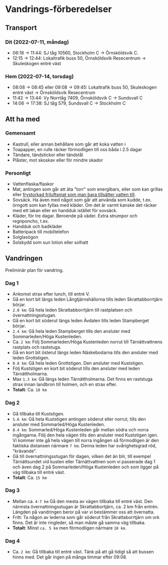 # Vandrings-förberedelser

## Transport

### Dit (2022-07-11, måndag)
* 06:18 -> 11:44: SJ tåg 10560, Stockholm C -> Örnsköldsvik C.
* 12:15 -> 12:44: Lokaltrafik buss 50, Örnsköldsvik Resecentrum -> Skuleskogen entré väst

### Hem (2022-07-14, torsdag)
* 08:08 -> 08:45 eller 09:08 -> 09:45: Lokaltrafik buss 50, Skuleskogen entré väst -> Örnsköldsvik Resecentrum
* 11:42 -> 13:44: Vy Norrtåg 7409, Örnsköldsvik C -> Sundsvall C
* 14:06 -> 17:38: SJ tåg 579, Sundsvall C -> Stockholm C

## Att ha med
### Gemensamt
* Kastrull, eller annan behållare som går att koka vatten i
* Toapapper, en rulle räcker förmodligen till oss båda i 2.5 dagar
* Tändare, tändstickor eller tändstål
* Plåster, mot skoskav eller för mindre skador
### Personligt
* Vattenflaska/flaskor
* Mat, antingen som går att äta "torr" som energibars, eller som kan grillas
eller [frystorkad friluftsmat som man bara tillsätter vatten till](https://www.naturkompaniet.se/utrustning/friluftsmat-och-energibars/frystorkad-mat/).
* Sovsäck. Ha även med något som går att använda som kudde, t.ex. örngott som
kan fyllas med kläder. Om det är varmt kanske det räcker med ett lakan eller
en handduk istället för sovsäck.
* Kläder, för tre dagar. Beroende på väder. Extra strumpor och regnponcho, t.ex.
* Handduk och badkläder
* Batteripack till mobiltelefon
* Solglasögon
* Solskydd som sun lotion eller solhatt

## Vandringen
Preliminär plan för vandring.

### Dag 1
* Ankomst strax efter lunch, till entré V.
* Gå en kort bit längs leden Långtjärnshällorna tills leden
Skrattabborrtjärn börjar.
* `2.0 km`: Gå hela leden Skrattabborrtjärn till rastplatsen och övernattningsstugan.
* Gå en kort bit söderut längs leden Ävdalen tills leden Stampberget börjar.
* `2.4 km`: Gå hela leden Stampberget tills den ansluter med Sommarleden/Höga Kustenleden.
* Ca. `2 km`: Följ Sommarleden/Höga Kustenleden norrut till Tärnättvattnens
rastplats och raststuga.
* Gå en kort bit österut längs leden Näskebodarna tills den ansluter med leden
Grottstigen.
* `0.8 km`: Gå hela leden Grottstigen. Den ansluter med Kuststigen.
* Följ Kuststigen en kort bit söderut tills den ansluter med leden
Tärnättholmarna.
* Max `1.3 km`: Gå längs leden Tärnättholmarna. Det finns en raststuga strax
innan landbron till holmen, och en strax efter.
* **Totalt**: Ca. `10 km`

### Dag 2
* Gå tillbaka till Kuststigen.
* `5.6 km`: Gå hela Kuststigen antingen söderut eller norrut, tills den ansluter
med Sommarled/Höga Kustenleden.
* `8.4 km`: Sommarled/Höga Kustenleden går mellan södra och norra ingångarna.
Följ den hela vägen tills den ansluter med Kuststigen igen. Vi kommer inte gå
hela vägen till norra ingången så förmodligen är den faktiska distansen närmare
`7 km`. Denna leden har svårighetsgrad röd, "krävande".
* Gå till övernattningsstugan för dagen, vilken det än blir, till exempel
Tärnättsundet vid kusten eller Tärnättvattnen som vi passerade dag 1 och
även dag 2 på Sommarleden/Höga Kustenleden och som ligger på väg tillbaka
till entré väst.
* **Totalt**: Ca. `15 km`

### Dag 3
* Mellan ca. `4-7 km` Gå den mesta av vägen tillbaka till entré väst. Den
närmsta övernattningsstugan är Skrattabbortjärn, ca. 2 km från entrén.
Längden på vandringen beror på var vi bestämmer oss att övernatta.
* Fritt: Ta någon av lederna som går söderut från Skrattaborrtjärn om ork
finns. Det är inte ringleder, så man måste gå samma väg tillbaka.
* **Totalt**: Minst `ca. 5 km` men förmodligen närmare `10 km`.
### Dag 4
* Ca. `2 km`: Gå tillbaka till entré väst. Tänk på att gå tidigt så att
bussen hinns med. Det går ingen på många timmar efter 09:08.